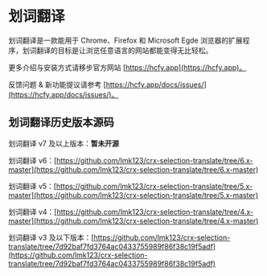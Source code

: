 # 划词翻译

划词翻译是一款能用于 Chrome、Firefox 和 Microsoft Egde 浏览器的扩展程序，划词翻译的目标是让浏览任意语言的网站都能变得无比轻松。

更多介绍与安装方式请移步官方网站 [https://hcfy.app](https://hcfy.app)。

反馈问题 & 新功能提议请参考 [https://hcfy.app/docs/issues/](https://hcfy.app/docs/issues/)。

## 划词翻译历史版本源码

划词翻译 v7 及以上版本：**暂未开源**

划词翻译 v6：[https://github.com/lmk123/crx-selection-translate/tree/6.x-master](https://github.com/lmk123/crx-selection-translate/tree/6.x-master)

划词翻译 v5：[https://github.com/lmk123/crx-selection-translate/tree/5.x-master](https://github.com/lmk123/crx-selection-translate/tree/5.x-master)

划词翻译 v4：[https://github.com/lmk123/crx-selection-translate/tree/4.x-master](https://github.com/lmk123/crx-selection-translate/tree/4.x-master)

划词翻译 v3 及以下版本：[https://github.com/lmk123/crx-selection-translate/tree/7d92baf7fd3764ac0433755989f86f38c19f5adf](https://github.com/lmk123/crx-selection-translate/tree/7d92baf7fd3764ac0433755989f86f38c19f5adf)
